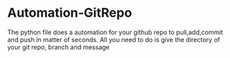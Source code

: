 # Automation-GitRepo
The python file does a automation for your github repo to pull,add,commit and push in matter of seconds. All you need to do is give the directory of your git repo, branch and message
